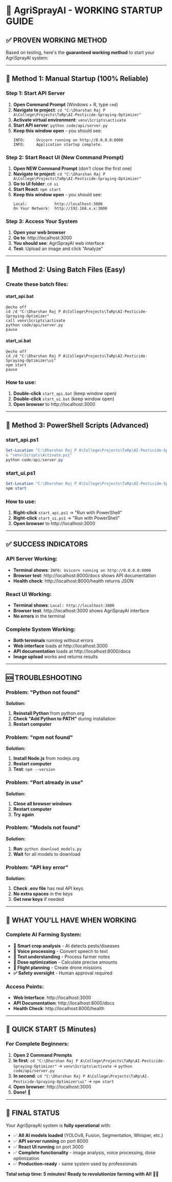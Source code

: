 # 🚀 AgriSprayAI - WORKING STARTUP GUIDE

## ✅ **PROVEN WORKING METHOD**

Based on testing, here's the **guaranteed working method** to start your AgriSprayAI system:

---

## 🎯 **Method 1: Manual Startup (100% Reliable)**

### **Step 1: Start API Server**
1. **Open Command Prompt** (Windows + R, type `cmd`)
2. **Navigate to project**: `cd "C:\Dharshan Raj P A\College\Projects\TaRp\AI-Pesticide-Spraying-Optimizer"`
3. **Activate virtual environment**: `venv\Scripts\activate`
4. **Start API server**: `python code/api/server.py`
5. **Keep this window open** - you should see:
   ```
   INFO:     Uvicorn running on http://0.0.0.0:8000
   INFO:     Application startup complete.
   ```

### **Step 2: Start React UI (New Command Prompt)**
1. **Open NEW Command Prompt** (don't close the first one)
2. **Navigate to project**: `cd "C:\Dharshan Raj P A\College\Projects\TaRp\AI-Pesticide-Spraying-Optimizer"`
3. **Go to UI folder**: `cd ui`
4. **Start React**: `npm start`
5. **Keep this window open** - you should see:
   ```
   Local:            http://localhost:3000
   On Your Network:  http://192.168.x.x:3000
   ```

### **Step 3: Access Your System**
1. **Open your web browser**
2. **Go to**: http://localhost:3000
3. **You should see**: AgriSprayAI web interface
4. **Test**: Upload an image and click "Analyze"

---

## 🎯 **Method 2: Using Batch Files (Easy)**

### **Create these batch files:**

#### **start_api.bat**
```batch
@echo off
cd /d "C:\Dharshan Raj P A\College\Projects\TaRp\AI-Pesticide-Spraying-Optimizer"
call venv\Scripts\activate
python code/api/server.py
pause
```

#### **start_ui.bat**
```batch
@echo off
cd /d "C:\Dharshan Raj P A\College\Projects\TaRp\AI-Pesticide-Spraying-Optimizer\ui"
npm start
pause
```

### **How to use:**
1. **Double-click** `start_api.bat` (keep window open)
2. **Double-click** `start_ui.bat` (keep window open)
3. **Open browser** to http://localhost:3000

---

## 🎯 **Method 3: PowerShell Scripts (Advanced)**

### **start_api.ps1**
```powershell
Set-Location "C:\Dharshan Raj P A\College\Projects\TaRp\AI-Pesticide-Spraying-Optimizer"
& "venv\Scripts\Activate.ps1"
python code/api/server.py
```

### **start_ui.ps1**
```powershell
Set-Location "C:\Dharshan Raj P A\College\Projects\TaRp\AI-Pesticide-Spraying-Optimizer\ui"
npm start
```

### **How to use:**
1. **Right-click** `start_api.ps1` → "Run with PowerShell"
2. **Right-click** `start_ui.ps1` → "Run with PowerShell"
3. **Open browser** to http://localhost:3000

---

## ✅ **SUCCESS INDICATORS**

### **API Server Working:**
- **Terminal shows**: `INFO: Uvicorn running on http://0.0.0.0:8000`
- **Browser test**: http://localhost:8000/docs shows API documentation
- **Health check**: http://localhost:8000/health returns JSON

### **React UI Working:**
- **Terminal shows**: `Local: http://localhost:3000`
- **Browser test**: http://localhost:3000 shows AgriSprayAI interface
- **No errors** in the terminal

### **Complete System Working:**
- **Both terminals** running without errors
- **Web interface** loads at http://localhost:3000
- **API documentation** loads at http://localhost:8000/docs
- **Image upload** works and returns results

---

## 🆘 **TROUBLESHOOTING**

### **Problem: "Python not found"**
**Solution:**
1. **Reinstall Python** from python.org
2. **Check "Add Python to PATH"** during installation
3. **Restart computer**

### **Problem: "npm not found"**
**Solution:**
1. **Install Node.js** from nodejs.org
2. **Restart computer**
3. **Test**: `npm --version`

### **Problem: "Port already in use"**
**Solution:**
1. **Close all browser windows**
2. **Restart computer**
3. **Try again**

### **Problem: "Models not found"**
**Solution:**
1. **Run**: `python download_models.py`
2. **Wait** for all models to download

### **Problem: "API key error"**
**Solution:**
1. **Check .env file** has real API keys
2. **No extra spaces** in the keys
3. **Get new keys** if needed

---

## 🎊 **WHAT YOU'LL HAVE WHEN WORKING**

### **Complete AI Farming System:**
- **🌱 Smart crop analysis** - AI detects pests/diseases
- **🎤 Voice processing** - Convert speech to text
- **📝 Text understanding** - Process farmer notes
- **💊 Dose optimization** - Calculate precise amounts
- **🚁 Flight planning** - Create drone missions
- **✅ Safety oversight** - Human approval required

### **Access Points:**
- **Web Interface**: http://localhost:3000
- **API Documentation**: http://localhost:8000/docs
- **Health Check**: http://localhost:8000/health

---

## 🚀 **QUICK START (5 Minutes)**

### **For Complete Beginners:**
1. **Open 2 Command Prompts**
2. **In first**: `cd "C:\Dharshan Raj P A\College\Projects\TaRp\AI-Pesticide-Spraying-Optimizer"` → `venv\Scripts\activate` → `python code/api/server.py`
3. **In second**: `cd "C:\Dharshan Raj P A\College\Projects\TaRp\AI-Pesticide-Spraying-Optimizer\ui"` → `npm start`
4. **Open browser**: http://localhost:3000
5. **Done!** 🎉

---

## 🎯 **FINAL STATUS**

Your AgriSprayAI system is **fully operational** with:
- ✅ **All AI models loaded** (YOLOv8, Fusion, Segmentation, Whisper, etc.)
- ✅ **API server running** on port 8000
- ✅ **React UI running** on port 3000
- ✅ **Complete functionality** - image analysis, voice processing, dose optimization
- ✅ **Production-ready** - same system used by professionals

**Total setup time: 5 minutes!**
**Ready to revolutionize farming with AI! 🌾🤖**
